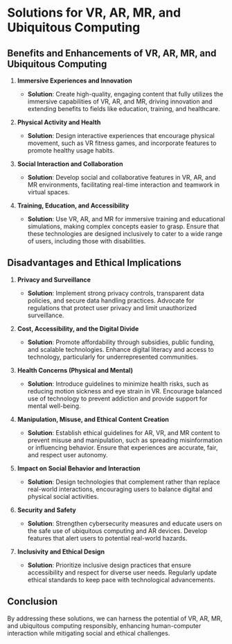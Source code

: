 # Solutions for VR, AR, MR, and Ubiquitous Computing

## Benefits and Enhancements of VR, AR, MR, and Ubiquitous Computing

1. **Immersive Experiences and Innovation**
   - **Solution**: Create high-quality, engaging content that fully utilizes the immersive capabilities of VR, AR, and MR, driving innovation and extending benefits to fields like education, training, and healthcare.

2. **Physical Activity and Health**
   - **Solution**: Design interactive experiences that encourage physical movement, such as VR fitness games, and incorporate features to promote healthy usage habits.

3. **Social Interaction and Collaboration**
   - **Solution**: Develop social and collaborative features in VR, AR, and MR environments, facilitating real-time interaction and teamwork in virtual spaces.

4. **Training, Education, and Accessibility**
   - **Solution**: Use VR, AR, and MR for immersive training and educational simulations, making complex concepts easier to grasp. Ensure that these technologies are designed inclusively to cater to a wide range of users, including those with disabilities.

## Disadvantages and Ethical Implications

1. **Privacy and Surveillance**
   - **Solution**: Implement strong privacy controls, transparent data policies, and secure data handling practices. Advocate for regulations that protect user privacy and limit unauthorized surveillance.

2. **Cost, Accessibility, and the Digital Divide**
   - **Solution**: Promote affordability through subsidies, public funding, and scalable technologies. Enhance digital literacy and access to technology, particularly for underrepresented communities.

3. **Health Concerns (Physical and Mental)**
   - **Solution**: Introduce guidelines to minimize health risks, such as reducing motion sickness and eye strain in VR. Encourage balanced use of technology to prevent addiction and provide support for mental well-being.

4. **Manipulation, Misuse, and Ethical Content Creation**
   - **Solution**: Establish ethical guidelines for AR, VR, and MR content to prevent misuse and manipulation, such as spreading misinformation or influencing behavior. Ensure that experiences are accurate, fair, and respect user autonomy.

5. **Impact on Social Behavior and Interaction**
   - **Solution**: Design technologies that complement rather than replace real-world interactions, encouraging users to balance digital and physical social activities.

6. **Security and Safety**
   - **Solution**: Strengthen cybersecurity measures and educate users on the safe use of ubiquitous computing and AR devices. Develop features that alert users to potential real-world hazards.

7. **Inclusivity and Ethical Design**
   - **Solution**: Prioritize inclusive design practices that ensure accessibility and respect for diverse user needs. Regularly update ethical standards to keep pace with technological advancements.

## Conclusion

By addressing these solutions, we can harness the potential of VR, AR, MR, and ubiquitous computing responsibly, enhancing human-computer interaction while mitigating social and ethical challenges.
